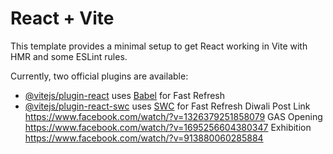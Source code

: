 # React + Vite

This template provides a minimal setup to get React working in Vite with HMR and some ESLint rules.

Currently, two official plugins are available:

- [@vitejs/plugin-react](https://github.com/vitejs/vite-plugin-react/blob/main/packages/plugin-react/README.md) uses [Babel](https://babeljs.io/) for Fast Refresh
- [@vitejs/plugin-react-swc](https://github.com/vitejs/vite-plugin-react-swc) uses [SWC](https://swc.rs/) for Fast Refresh
Diwali Post Link  https://www.facebook.com/watch/?v=1326379251858079
GAS Opening https://www.facebook.com/watch/?v=1695256604380347
Exhibition https://www.facebook.com/watch/?v=913880060285884